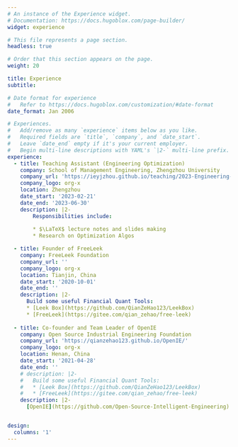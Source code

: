 ```yaml
---
# An instance of the Experience widget.
# Documentation: https://docs.hugoblox.com/page-builder/
widget: experience

# This file represents a page section.
headless: true

# Order that this section appears on the page.
weight: 20

title: Experience
subtitle:

# Date format for experience
#   Refer to https://docs.hugoblox.com/customization/#date-format
date_format: Jan 2006

# Experiences.
#   Add/remove as many `experience` items below as you like.
#   Required fields are `title`, `company`, and `date_start`.
#   Leave `date_end` empty if it's your current employer.
#   Begin multi-line descriptions with YAML's `|2-` multi-line prefix.
experience:
  - title: Teaching Assistant (Engineering Optimization)
    company: School of Management Engineering, Zhengzhou University
    company_url: 'https://ieyjzhou.github.io/teaching/2023-Engineering-Optimization'
    company_logo: org-x
    location: Zhengzhou
    date_start: '2023-02-21'
    date_end: '2023-06-30'
    description: |2-
        Responsibilities include:
        
        * $\LaTeX$ lecture notes and slides making
        * Research on Optimization Algos

  - title: Founder of FreeLeek
    company: FreeLeek Foundation
    company_url: ''
    company_logo: org-x
    location: Tianjin, China
    date_start: '2020-10-01'
    date_end: ''
    description: |2-
      Build some useful Financial Quant Tools:
      * [Leek Box](https://github.com/QianZeHao123/LeekBox)
      * [FreeLeek](https://gitee.com/qian_zehao/free-leek)
  
  - title: Co-founder and Team Leader of OpenIE
    company: Open Source Industrial Engineering Foundation
    company_url: 'https://qianzehao123.github.io/OpenIE/'
    company_logo: org-x
    location: Henan, China
    date_start: '2021-04-28'
    date_end: ''
    # description: |2-
    #   Build some useful Financial Quant Tools:
    #   * [Leek Box](https://github.com/QianZeHao123/LeekBox)
    #   * [FreeLeek](https://gitee.com/qian_zehao/free-leek)
    description: |2-
      [OpenIE](https://github.com/Open-Source-Intelligent-Engineering) aims to use both advanced computer technology and traditional engineering knowledge such as engineering control theory, optimization, electronics, mechanic and so on to make industry more efficiant and reliable.


design:
  columns: '1'
---
```

